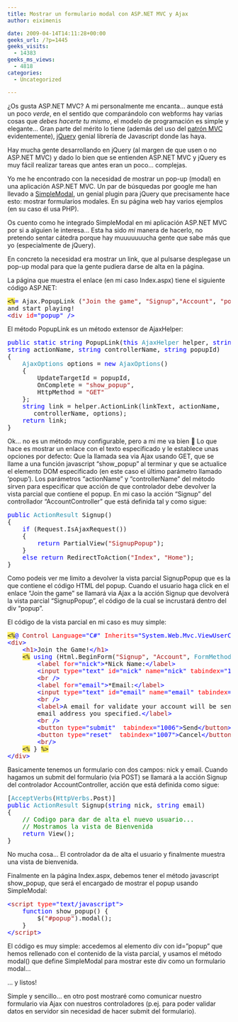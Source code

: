 ```yaml
---
title: Mostrar un formulario modal con ASP.NET MVC y Ajax
author: eiximenis

date: 2009-04-14T14:11:28+00:00
geeks_url: /?p=1445
geeks_visits:
  - 14383
geeks_ms_views:
  - 4818
categories:
  - Uncategorized

---
```

¿Os gusta ASP.NET MVC? A mi personalmente me encanta… aunque está un poco _verde_, en el sentido que comparándolo con webforms hay varias cosas que _debes hacerte tu mismo_, el modelo de programación es simple y elegante… Gran parte del mérito lo tiene (además del uso del [patrón MVC][1] evidentemente), [jQuery][2] genial librería de Javascript donde las haya.

Hay mucha gente desarrollando en jQuery (al margen de que usen o no ASP.NET MVC) y dado lo bien que se entienden ASP.NET MVC y jQuery es muy fácil realizar tareas que antes eran un poco… complejas.

Yo me he encontrado con la necesidad de mostrar un pop-up (modal) en una aplicación ASP.NET MVC. Un par de búsquedas por google me han llevado a [SimpleModal][3], un genial plugin para jQuery que precisamente hace esto: mostrar formularios modales. En su página web hay varios ejemplos (en su caso él usa PHP).

Os cuento como he integrado SimpleModal en mi aplicación ASP.NET MVC por si a alguien le interesa… Esta ha sido _mi_ manera de hacerlo, no pretendo sentar cátedra porque hay muuuuuuucha gente que sabe más que yo (especialmente de jQuery).

En concreto la necesidad era mostrar un link, que al pulsarse desplegase un pop-up modal para que la gente pudiera darse de alta en la página.

La página que muestra el enlace (en mi caso Index.aspx) tiene el siguiente código ASP.NET:

<pre class="code"><span style="background: #ffee62">&lt;%</span><span style="color: blue">= </span>Ajax.PopupLink (<span style="color: #a31515">"Join the game"</span>, <span style="color: #a31515">"Signup"</span>,<span style="color: #a31515">"Account"</span>, <span style="color: #a31515">"popup"</span>) <span style="background: #ffee62">%&gt;<br /></span>and start playing!<br /><span style="color: blue">&lt;</span><span style="color: #a31515">div </span><span style="color: red">id</span><span style="color: blue">="popup" /&gt;</span></pre>

El método PopupLink es un método extensor de AjaxHelper:

<pre class="code"><span style="color: blue">public static string </span>PopupLink(<span style="color: blue">this </span><span style="color: #2b91af">AjaxHelper </span>helper, <span style="color: blue">string </span>linkText, <br /><span style="color: blue">string </span>actionName, <span style="color: blue">string </span>controllerName, <span style="color: blue">string </span>popupId)
{
    <span style="color: #2b91af">AjaxOptions </span>options = <span style="color: blue">new </span><span style="color: #2b91af">AjaxOptions</span>()
    {
        UpdateTargetId = popupId,
        OnComplete = <span style="color: #a31515">"show_popup"</span>,
        HttpMethod = <span style="color: #a31515">"GET"
    </span>};
    <span style="color: blue">string </span>link = helper.ActionLink(linkText, actionName, <br />       controllerName, options);
    <span style="color: blue">return </span>link;
}</pre>

Ok… no es un método muy configurable, pero a mi me va bien 🙂 Lo que hace es mostrar un enlace con el texto especificado y le establece unas opciones por defecto: Que la llamada sea via Ajax usando GET, que se llame a una función javascript “show_popup” al terminar y que se actualice el elemento DOM especificado (en este caso el último parámetro llamado ‘popup’). Los parámetros “actionName” y “controllerName” del método sirven para especificar que acción de que controlador debe devolver la vista parcial que contiene el popup. En mi caso la acción “Signup” del controllador “AccountController” que está definida tal y como sigue:

<pre class="code"><span style="color: blue">public </span><span style="color: #2b91af">ActionResult </span>Signup()
{
    <span style="color: blue">if </span>(Request.IsAjaxRequest())
    {
        <span style="color: blue">return </span>PartialView(<span style="color: #a31515">"SignupPopup"</span>);
    }
    <span style="color: blue">else return </span>RedirectToAction(<span style="color: #a31515">"Index"</span>, <span style="color: #a31515">"Home"</span>);
}</pre>

Como podeis ver me limito a devolver la vista parcial SignupPopup que es la que contiene el código HTML del popup. Cuando el usuario haga click en el enlace “Join the game” se llamará via Ajax a la acción Signup que devolverá la vista parcial “SignupPopup”, el código de la cual se incrustará dentro del div “popup”.

El código de la vista parcial en mi caso es muy simple:

<pre class="code"><span style="background: #ffee62">&lt;%</span><span style="color: blue">@ </span><span style="color: #a31515">Control </span><span style="color: red">Language</span><span style="color: blue">="C#" </span><span style="color: red">Inherits</span><span style="color: blue">="System.Web.Mvc.ViewUserControl" </span><span style="background: #ffee62">%&gt;
</span><span style="color: blue">&lt;</span><span style="color: #a31515">div</span><span style="color: blue">&gt;
    &lt;</span><span style="color: #a31515">h1</span><span style="color: blue">&gt;</span>Join the Game!<span style="color: blue">&lt;/</span><span style="color: #a31515">h1</span><span style="color: blue">&gt;
</span><span style="color: blue">    </span><span style="background: #ffee62">&lt;%</span> <span style="color: blue">using </span>(Html.BeginForm(<span style="color: #a31515">"Signup"</span>, <span style="color: #a31515">"Account"</span>, <span style="color: #2b91af">FormMethod</span>.Post)) { <span style="background: #ffee62">%&gt;
</span>        <span style="color: blue">&lt;</span><span style="color: #a31515">label </span><span style="color: red">for</span><span style="color: blue">="nick"&gt;</span>*Nick Name:<span style="color: blue">&lt;/</span><span style="color: #a31515">label</span><span style="color: blue">&gt;
        &lt;</span><span style="color: #a31515">input </span><span style="color: red">type</span><span style="color: blue">="text" </span><span style="color: red">id</span><span style="color: blue">="nick" </span><span style="color: red">name</span><span style="color: blue">="nick" </span><span style="color: red">tabindex</span><span style="color: blue">="1001" /&gt;
        &lt;</span><span style="color: #a31515">br </span><span style="color: blue">/&gt;
        &lt;</span><span style="color: #a31515">label </span><span style="color: red">for</span><span style="color: blue">="email"&gt;</span>*Email:<span style="color: blue">&lt;/</span><span style="color: #a31515">label</span><span style="color: blue">&gt;
        &lt;</span><span style="color: #a31515">input </span><span style="color: red">type</span><span style="color: blue">="text" </span><span style="color: red">id</span><span style="color: blue">="email" </span><span style="color: red">name</span><span style="color: blue">="email" </span><span style="color: red">tabindex</span><span style="color: blue">="1002" /&gt;
        &lt;</span><span style="color: #a31515">br </span><span style="color: blue">/&gt;
        &lt;</span><span style="color: #a31515">label</span><span style="color: blue">&gt;</span>A email for validate your account will be sent at <br />        email address you specified.<span style="color: blue">&lt;/</span><span style="color: #a31515">label</span><span style="color: blue">&gt;
        &lt;</span><span style="color: #a31515">br </span><span style="color: blue">/&gt;
        &lt;</span><span style="color: #a31515">button </span><span style="color: red">type</span><span style="color: blue">="submit"  </span><span style="color: red">tabindex</span><span style="color: blue">="1006"&gt;</span>Send<span style="color: blue">&lt;/</span><span style="color: #a31515">button</span><span style="color: blue">&gt;
        &lt;</span><span style="color: #a31515">button </span><span style="color: red">type</span><span style="color: blue">="reset"  </span><span style="color: red">tabindex</span><span style="color: blue">="1007"&gt;</span>Cancel<span style="color: blue">&lt;/</span><span style="color: #a31515">button</span><span style="color: blue">&gt;
        &lt;</span><span style="color: #a31515">br</span><span style="color: blue">/&gt;
    </span><span style="background: #ffee62">&lt;%</span> } <span style="background: #ffee62">%&gt;
</span><span style="color: blue">&lt;/</span><span style="color: #a31515">div</span><span style="color: blue">&gt;  </span></pre>

[][4]

Basicamente tenemos un formulario con dos campos: nick y email. Cuando hagamos un submit del formulario (via POST) se llamará a la acción Signup del controlador AccountController, acción que está definida como sigue:

<pre class="code">[<span style="color: #2b91af">AcceptVerbs</span>(<span style="color: #2b91af">HttpVerbs</span>.Post)]
<span style="color: blue">public </span><span style="color: #2b91af">ActionResult </span>Signup(<span style="color: blue">string </span>nick, <span style="color: blue">string </span>email)
{
    <span style="color: green">// Codigo para dar de alta el nuevo usuario...
    // Mostramos la vista de Bienvenida
    </span><span style="color: blue">return </span>View();
}</pre>

[][4][][4]

No mucha cosa… El controlador da de alta el usuario y finalmente muestra una vista de bienvenida.

Finalmente en la página Index.aspx, debemos tener el método javascript show_popup, que será el encargado de mostrar el popup usando SimpleModal:

<pre class="code"><span style="color: blue">&lt;</span><span style="color: #a31515">script </span><span style="color: red">type</span><span style="color: blue">="text/javascript"&gt;
    function </span>show_popup() {
        $(<span style="color: #a31515">"#popup"</span>).modal();
    }
<span style="color: blue">&lt;/</span><span style="color: #a31515">script</span><span style="color: blue">&gt;    </span></pre>

El código es muy simple: accedemos al elemento div con id=”popup” que hemos rellenado con el contenido de la vista parcial, y usamos el método modal() que define SimpleModal para mostrar este div como un formulario modal…

… y listos!

Simple y sencillo… en otro post mostraré como comunicar nuestro formulario via Ajax con nuestros controladores (p.ej. para poder validar datos en servidor sin necesidad de hacer submit del formulario).

 [1]: http://msdn.microsoft.com/en-us/library/ms978748.aspx
 [2]: http://jquery.com/
 [3]: http://www.ericmmartin.com/projects/simplemodal/
 [4]: http://11011.net/software/vspaste
